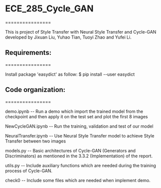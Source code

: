 # ECE_285_Cycle_GAN
================

This is project of Style Transfer with Neural Style Transfer and Cycle-GAN developed by Jixuan Liu, Yuhao Tian, Tuoyi Zhao and Yufei Li.

## Requirements:
================

Install package 'easydict' as follow:
        $ pip install --user easydict

## Code organization:
================

demo.ipynb          -- Run a demo which import the trained model from the checkpoint and then apply it on                          the test set and plot the first 8 images

NewCycleGAN.ipynb   -- Run the training, validation and test of our model

NeuralTransfer.ipynb   -- Use Neural Style Transfer model to achieve Style Transfer between two images

models.py           -- Basic architectures of Cycle-GAN (Generators and Discriminators) as mentioned in the 3.3.2 (Implementation) of the report.

utils.py            -- Include auxiliary functions which are needed during the training process of Cycle-GAN.

check0              -- Include some files which are needed when implement demo. 
